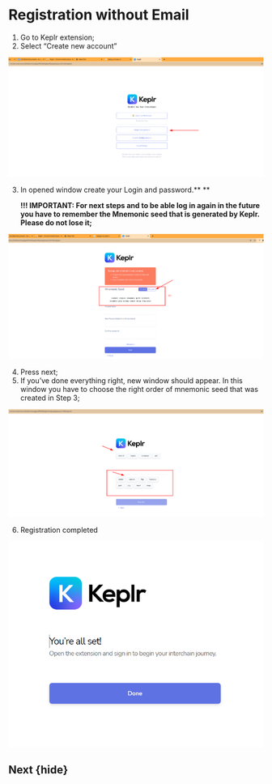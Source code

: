 <!--
    order: 10
-->

# Registration without Email



1. Go to Keplr extension;
2. Select “Create new account”

![alt_text](./images/noEmail/1.png "image_tooltip")

3. In opened window create your Login and password.** **

   **!!! IMPORTANT: For next steps and to be able log in again in the future you have to remember the Mnemonic seed that is generated by Keplr. Please do not lose it;**

![alt_text](./images/noEmail/2.png "image_tooltip")


4. Press next;
5. If you’ve done everything right, new window should appear. In this window you have to choose the right order of mnemonic seed that was created in Step 3;

![alt_text](./images/noEmail/3.png "image_tooltip")

6. Registration completed

![alt_text](./images/keplr/3.png "image_tooltip")

## Next {hide}
